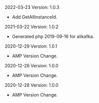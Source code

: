 2022-03-23 Version: 1.0.3
- Add GetAllInstanceId.

2021-03-22 Version: 1.0.2
- Generated php 2019-09-16 for alikafka.

2020-12-29 Version: 1.0.1
- AMP Version Change.

2020-12-28 Version: 1.0.0
- AMP Version Change.

2020-12-28 Version: 1.0.0
- AMP Version Change.

